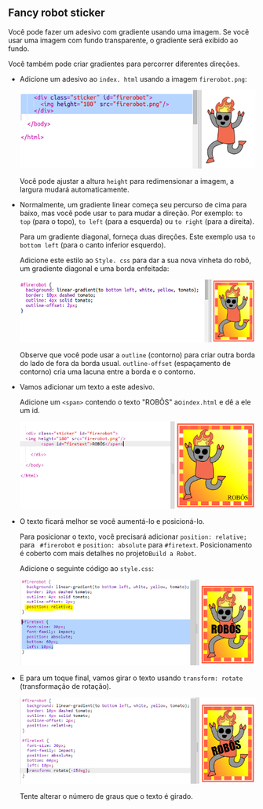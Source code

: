 ## Fancy robot sticker

Você pode fazer um adesivo com gradiente usando uma imagem. Se você usar uma imagem com fundo transparente, o gradiente será exibido ao fundo.

Você também pode criar gradientes para percorrer diferentes direções.

+ Adicione um adesivo ao `index. html` usando a imagem `firerobot.png`:
    
    ![screenshot](images/stickers-fire-html.png)
    
    Você pode ajustar a altura `height` para redimensionar a imagem, a largura mudará automaticamente.

+ Normalmente, um gradiente linear começa seu percurso de cima para baixo, mas você pode usar `to` para mudar a direção. Por exemplo: `to top` (para o topo), `to left` (para a esquerda) ou `to right` (para a direita).
    
    Para um gradiente diagonal, forneça duas direções. Este exemplo usa `to bottom left` (para o canto inferior esquerdo).
    
    Adicione este estilo ao `Style. css` para dar a sua nova vinheta do robô, um gradiente diagonal e uma borda enfeitada:
    
    ![screenshot](images/stickers-fire-gradient.png)
    
    Observe que você pode usar a `outline` (contorno) para criar outra borda do lado de fora da borda usual. `outline-offset` (espaçamento de contorno) cria uma lacuna entre a borda e o contorno.

+ Vamos adicionar um texto a este adesivo.
    
    Adicione um `<span>` contendo o texto "ROBÔS" ao` index.html ` e dê a ele um id.
    
    ![screenshot](images/stickers-fire-span.png)

+ O texto ficará melhor se você aumentá-lo e posicioná-lo.
    
    Para posicionar o texto, você precisará adicionar ` position: relative; ` para ` #firerobot` e `position: absolute` para ` #firetext `. Posicionamento é coberto com mais detalhes no projeto` Build a Robot `.
    
    Adicione o seguinte código ao ` style.css `:
    
    ![screenshot](images/stickers-fire-text-style.png)

+ E para um toque final, vamos girar o texto usando `transform: rotate` (transformação de rotação).
    
    ![captura](images/stickers-fire-rotate.png)
    
    Tente alterar o número de graus que o texto é girado.